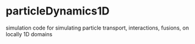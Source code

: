# particleDynamics1D
simulation code for simulating particle transport, interactions, fusions, on locally 1D domains
